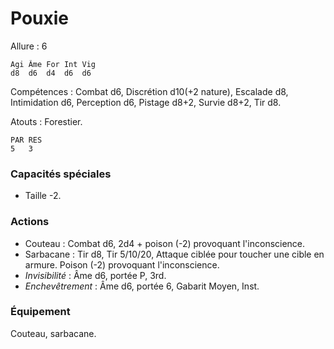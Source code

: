 # Pouxie

Allure : 6

	Agi	Âme	For	Int	Vig
	d8	d6	d4	d6	d6

Compétences : Combat d6, Discrétion d10(+2 nature), Escalade d8, Intimidation d6,  Perception d6, Pistage d8+2, Survie d8+2, Tir d8.

Atouts : Forestier.

	PAR	RES
	5	3

### Capacités spéciales
- Taille -2.

### Actions
- Couteau : Combat d6, 2d4 + poison (-2) provoquant l'inconscience.
- Sarbacane : Tir d8, Tir 5/10/20, Attaque ciblée pour toucher une cible en armure. Poison (-2) provoquant l'inconscience.
- _Invisibilité_ : Âme d6, portée P, 3rd.
- _Enchevêtrement_ : Âme d6, portée 6, Gabarit Moyen, Inst.

### Équipement
Couteau, sarbacane.
